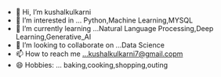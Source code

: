 - 👋 Hi, I’m kushalkulkarni
- 👀 I’m interested in ... Python,Machine Learning,MYSQL
- 🌱 I’m currently learning ...Natural Language Processing,Deep Learning,Generative_AI
- 💞️ I’m looking to collaborate on ...Data Science
- 📫 How to reach me ...kushalkulkarni7@gmail.copm
- 😄 Hobbies: ... baking,cooking,shopping,outing 
  

<!---
kushalkulkarni7/kushalkulkarni7 is a ✨ special ✨ repository because its `README.md` (this file) appears on your GitHub profile.
You can click the Preview link to take a look at your changes.
--->
